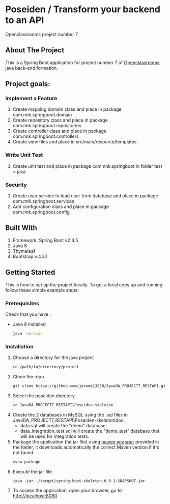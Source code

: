 # Poseiden / Transform your backend to an API
Openclassrooms project number 7

<!-- ABOUT THE PROJECT -->
## About The Project

This is a Spring Boot application for project number 7 of [Openclassrooms](https://openclassrooms.com/) java back-end formation.

## Project goals:

### Implement a Feature
1. Create mapping domain class and place in package com.nnk.springboot.domain
2. Create repository class and place in package com.nnk.springboot.repositories
3. Create controller class and place in package com.nnk.springboot.controllers
4. Create view files and place in src/main/resource/templates

### Write Unit Test
1. Create unit test and place in package com.nnk.springboot in folder test > java

### Security
1. Create user service to load user from  database and place in package com.nnk.springboot.services
2. Add configuration class and place in package com.nnk.springboot.config


## Built With

1. Framework: Spring Boot v2.4.5
2. Java 8
3. Thymeleaf
4. Bootstrap v.4.3.1

<!-- GETTING STARTED -->
## Getting Started

This is how to set up the project locally.
To get a local copy up and running follow these simple example steps:

### Prerequisites

Check that you have : 
* Java 8 installed
  ```sh
  java -version
  ```

### Installation

1. Choose a directory for the java project
   ```sh
   cd /path/to/directory/project
   ```
2. Clone the repo
   ```sh
   git clone https://github.com/jerome13250/JavaDA_PROJECT7_RESTAPI.git
   ```
3. Select the poseiden directory
   ```sh
   cd JavaDA_PROJECT7_RESTAPI\Poseiden-skeleton
   ```
4. Create the 2 databases in MySQL using the .sql files in JavaDA_PROJECT7_RESTAPI\Poseiden-skeleton\doc.
	* data.sql will create the "demo" database.
	* data_integration_test.sql will create the "demo_test" database that will be used for integration tests.
5. Package the application (fat jar file) using [maven wrapper](https://github.com/takari/maven-wrapper) provided in the folder, it downloads automatically the correct Maven version if it's not found.
   ```sh
   mvnw package
   ```
6. Execute the jar file
   ```JS
   java -jar ./target/spring-boot-skeleton-0.0.1-SNAPSHOT.jar
   ```
7. To access the application, open your browser, go to [http://localhost:8080](http://localhost:8080)



